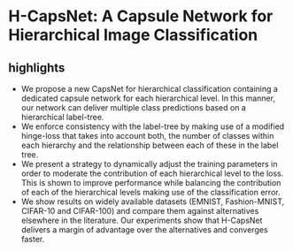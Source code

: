 # H-CapsNet: A Capsule Network for Hierarchical Image Classification #

## highlights ##
* We propose a new CapsNet for hierarchical classification containing a dedicated capsule network for each hierarchical level. In this manner, our network can deliver multiple class predictions based on a hierarchical label-tree.
* We enforce consistency with the label-tree by making use of a modified hinge-loss that takes into account both, the number of classes within each hierarchy and the relationship between each of these in the label tree. 
*  We present a strategy to dynamically adjust the training parameters in order to moderate the contribution of each hierarchical level to the loss. This is shown to improve performance while balancing the contribution of each of the hierarchical levels making use of the classification error. 
* We show results on widely available datasets (EMNIST, Fashion-MNIST, CIFAR-10 and CIFAR-100) and compare them against alternatives elsewhere in the literature. Our experiments show that H-CapsNet delivers a margin of advantage over the alternatives and converges faster.
